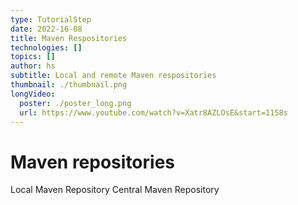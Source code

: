 ```yaml
---
type: TutorialStep
date: 2022-16-08
title: Maven Respositories
technologies: []
topics: []
author: hs
subtitle: Local and remote Maven respositories
thumbnail: ./thumbnail.png
longVideo:
  poster: ./poster_long.png
  url: https://www.youtube.com/watch?v=Xatr8AZLOsE&start=1158s
---
```


# Maven repositories
Local Maven Repository
Central Maven Repository 